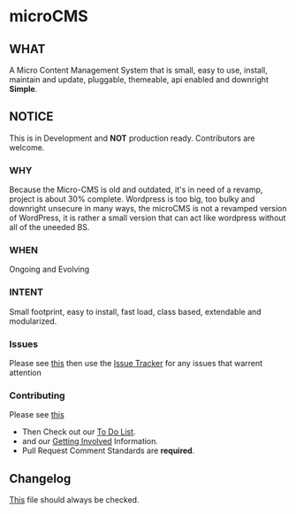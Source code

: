# microCMS

## WHAT
A Micro Content Management System that is small, easy to use, install, maintain and update, pluggable, themeable, api enabled and downright <strong>Simple</strong>.

## NOTICE
This is in Development and <strong>NOT</strong> production ready. Contributors are welcome.

### WHY
Because the Micro-CMS is old and outdated, it's in need of a revamp, project is about 30% complete.
Wordpress is too big, too bulky and downright unsecure in many ways, the microCMS is not a revamped version of WordPress, it is rather a small version that can act like wordpress without all of the uneeded BS.

### WHEN
Ongoing and Evolving

### INTENT
Small footprint, easy to install, fast load, class based, extendable and modularized.

### Issues
Please see <a href="docs/bug_report.md">this</a> then use the <a href="https://github.com/DevWorksOSI/microCMS/issues">Issue Tracker</a> for any issues that warrent attention

### Contributing
Please see <a href="docs/CODE OF CONDUCT.md">this</a>
 - Then Check out our <a href="docs/ToDo.md">To Do List</a>.
 - and our <a href="docs/Get_Involved.md">Getting Involved</a> Information.
 - Pull Request Comment Standards are <strong>required</strong>.

## Changelog
<a href="docs/CHANGELOG.md">This</a> file should always be checked.
